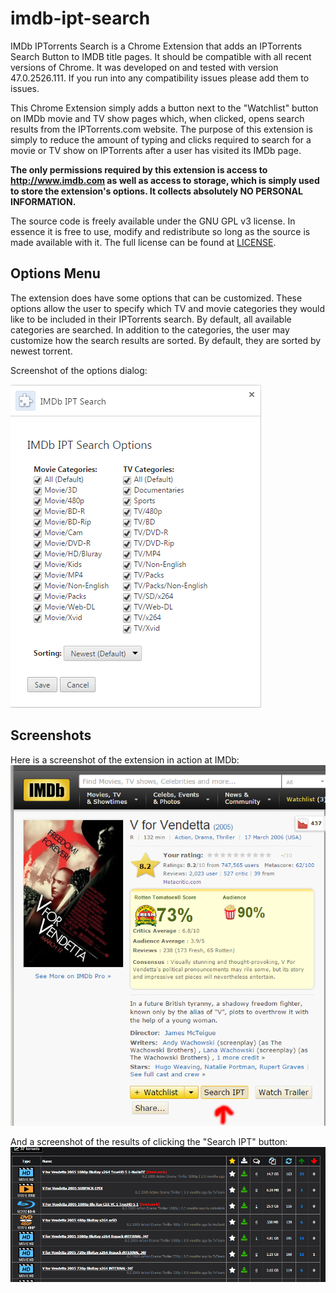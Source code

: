 # imdb-ipt-search
IMDb IPTorrents Search is a Chrome Extension that adds an IPTorrents Search Button to IMDB title pages. It should be compatible with all recent versions of Chrome. It was developed on and tested with version 47.0.2526.111. If you run into any compatibility issues please add them to issues.

This Chrome Extension simply adds a button next to the "Watchlist" button on IMDb movie and TV show pages which, when clicked, opens search results from the IPTorrents.com website. The purpose of this extension is simply to reduce the amount of typing and clicks required to search for a movie or TV show on IPTorrents after a user has visited its IMDb page.

**The only permissions required by this extension is access to http://www.imdb.com as well as access to storage, which is simply used to store the extension's options. It collects absolutely NO PERSONAL INFORMATION.**

The source code is freely available under the GNU GPL v3 license. In essence it is free to use, modify and redistribute so long as the source is made available with it. The full license can be found at [LICENSE](LICENSE?raw=true).

## Options Menu
The extension does have some options that can be customized. These options allow the user to specify which TV and movie categories they would like to be included in their IPTorrents search. By default, all available categories are searched. In addition to the categories, the user may customize how the search results are sorted. By default, they are sorted by newest torrent.

Screenshot of the options dialog:

![Options screenshot](images/options-screenshot.png?raw=true "Options Dialog")

## Screenshots
Here is a screenshot of the extension in action at IMDb:
![IMDb screenshot](images/imdb-screenshot.png?raw=true "IMDb Screenshot")

And a screenshot of the results of clicking the "Search IPT" button:
![IPTorrents screenshot](images/ipt-screenshot.png?raw=true "IPTorrents Screenshot")
